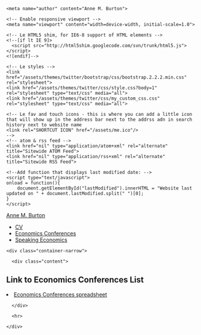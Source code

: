 <html lang="en">
  <head>
    <meta charset="utf-8">
    <title>Link to Economics Conferences List</title>
    <meta name="description" content="Here is the link to list of economics conferences that Barton Willage and I maintain">
    
    <meta name="author" content="Anne M. Burton">

    <!-- Enable responsive viewport -->
    <meta name="viewport" content="width=device-width, initial-scale=1.0">

    <!-- Le HTML5 shim, for IE6-8 support of HTML elements -->
    <!--[if lt IE 9]>
      <script src="http://html5shim.googlecode.com/svn/trunk/html5.js"></script>
    <![endif]-->

    <!-- Le styles -->
    <link href="/assets/themes/twitter/bootstrap/css/bootstrap.2.2.2.min.css" rel="stylesheet">
    <link href="/assets/themes/twitter/css/style.css?body=1" rel="stylesheet" type="text/css" media="all">
    <link href="/assets/themes/twitter/css/my_custom_css.css" rel="stylesheet" type="text/css" media="all">

    <!-- Le fav and touch icons - this is where you can add a little icon that will show up in the address bar next to the addrss adn in search history next to website name
    <link rel="SHORTCUT ICON" href="/assets/me.ico"/>
    -->
    <!-- atom & rss feed -->
    <link href="nil" type="application/atom+xml" rel="alternate" title="Sitewide ATOM Feed">
    <link href="nil" type="application/rss+xml" rel="alternate" title="Sitewide RSS Feed">
   
    <!--Add function that displays last modified date: -->
    <script type="text/javascript">
    onload = function(){
        document.getElementById("lastModified").innerHTML = "Website last updated on " + document.lastModified.split(" ")[0];
    }
    </script> 
  </head>

  <body>
    <div class="navbar">
      <div class="navbar-inner">
        <div class="container-narrow">
          <a class="brand" href="/">Anne M. Burton</a>
          <ul class="nav">
              <li><a href="/assets/CV.pdf">CV</a></li>
              <!--<li><a href="/pages/research.html">Research</a></li> -->
              <li><a href="https://docs.google.com/spreadsheets/d/1MNeXLKiwQA4MK3cZ3Hr1WWXZTReh3rKQU_yfTKnu-hg/edit?usp=sharing">Economics Conferences</a></li>
              <li><a href="/assets/Speaking Economics.pdf">Speaking Economics</a></li>
          </ul>
        </div>
      </div>
    </div>

    <div class="container-narrow">

      <div class="content">
        

<div class="page-header">
  <h2>Link to Economics Conferences List </h2>
</div>

<div class="row-fluid">
  <div class="span12">
    <li><a href="https://docs.google.com/spreadsheets/d/1MNeXLKiwQA4MK3cZ3Hr1WWXZTReh3rKQU_yfTKnu-hg/edit?usp=sharing">Economics Conferences spreadsheet</a></li>

  </div>
</div>


      </div>

      <hr>
  <span id="lastModified"></span>

    </div>

    

  </body>
</html>
